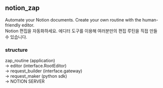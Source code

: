 ## notion_zap  
Automate your Notion documents. Create your own routine with the human-friendly editor.  
Notion 편집을 자동화하세요. 에디터 도구를 이용해 여러분만의 편집 루틴을 직접 만들 수 있습니다.  

### structure
zap_routine (application)  
-> editor (interface.RootEditor)  
-> request_builder (interface.gateway)  
-> request_maker (python sdk)  
-> NOTION SERVER  
